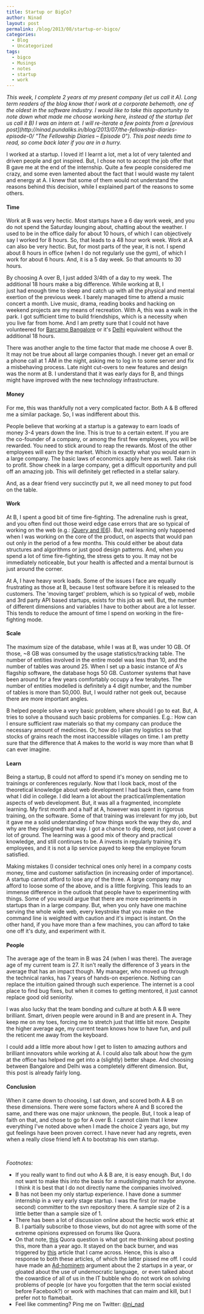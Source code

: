 ```yaml
---
title: Startup or BigCo?
author: Ninad
layout: post
permalink: /blog/2013/08/startup-or-bigco/
categories:
  - Blog
  - Uncategorized
tags:
  - bigco
  - Musings
  - notes
  - startup
  - work
---
```

<address>
  <em>This week, I complete 2 years at my present company (let us call it A). Long term readers of the blog know that I work at a corporate behemoth, one of the oldest in the software industry. I would like to take this opportunity to note down what made me choose working here, instead of the startup (let us call it B) I was an intern at. I will re-iterate a few points from a [previous post](http://ninad.pundaliks.in/blog/2013/07/the-fellowship-diaries-episode-0/ "The Fellowship Diaries – Episode 0"). This post needs time to read, so come back later if you are in a hurry.</em>
</address>

I worked at a startup. I loved it! I learnt a lot, met a lot of very talented and driven people and got inspired. But, I chose not to accept the job offer that B gave me at the end of the internship. Quite a few people considered me crazy, and some even lamented about the fact that I would waste my talent and energy at A. I knew that some of them would not understand the reasons behind this decision, while I explained part of the reasons to some others.

#### Time

Work at B was very hectic. Most startups have a 6 day work week, and you do not spend the Saturday lounging about, chatting about the weather. I used to be in the office daily for about 10 hours, of which I can objectively say I worked for 8 hours. So, that leads to a 48 hour work week. Work at A can also be very hectic. But, for most parts of the year, it is not. I spend about 8 hours in office (when I do not regularly use the gym), of which I work for about 6 hours. And, it is a 5 day week. So that amounts to 30 hours.

By choosing A over B, I just added 3/4th of a day to my week. The additional 18 hours make a big difference. While working at B, I just had enough time to sleep and catch up with all the physical and mental exertion of the previous week. I barely managed time to attend a music concert a month. Live music, drama, reading books and hacking on weekend projects are my means of recreation. With A, this was a walk in the park. I got sufficient time to build friendships, which is a necessity when you live far from home. And I am pretty sure that I could not have volunteered for [Barcamp Bangalore]("http://barcampbangalore.org/" "Barcamp Bangalore") or it's [Delhi](http://barcampdelhi.org "Barcamp Delhi") equivalent without the additional 18 hours.

There was another angle to the time factor that made me choose A over B. It may not be true about all large companies though. I never get an email or a phone call at 1 AM in the night, asking me to log in to some server and fix a misbehaving process. Late night cut-overs to new features and design was the norm at B. I understand that it was early days for B, and things might have improved with the new technology infrastructure.

#### Money

For me, this was thankfully not a very complicated factor. Both A & B offered me a similar package. So, I was indifferent about this.

People believe that working at a startup is a gateway to earn loads of money 3-4 years down the line. This is true to a certain extent. If you are the co-founder of a company, or among the first few employees, you will be rewarded. You need to stick around to reap the rewards. Most of the other employees will earn by the market. Which is exactly what you would earn in a large company. The basic laws of economics apply here as well. Take risk to profit. Show cheek in a large company, get a difficult opportunity and pull off an amazing job. This will definitely get reflected in a stellar salary.

And, as a dear friend very succinctly put it, we all need money to put food on the table.

#### Work

At B, I spent a good bit of time fire-fighting. The adrenaline rush is great, and you often find out those weird edge case errors that are so typical of working on the web (e.g.: [jQuery and IE6][1]). But, real learning only happened when I was working on the core of the product, on aspects that would pan out only in the period of a few months. This could either be about data structures and algorithms or just good design patterns. And, when you spend a lot of time fire-fighting, the stress gets to you. It may not be immediately noticeable, but your health is affected and a mental burnout is just around the corner.

At A, I have heavy work loads. Some of the issues I face are equally frustrating as those at B, because I test software before it is released to the customers. The 'moving target' problem, which is so typical of web, mobile and 3rd party API based startups, exists for this job as well. But, the number of different dimensions and variables I have to bother about are a lot lesser. This tends to reduce the amount of time I spend on working in the fire-fighting mode.

#### Scale

The maximum size of the database, while I was at B, was under 10 GB. Of those, ~8 GB was consumed by the usage statistics/tracking table. The number of entities involved in the entire model was less than 10, and the number of tables was around 25. When I set up a basic instance of A's flagship software, the database hogs 50 GB. Customer systems that have been around for a few years comfortably occupy a few terabytes. The number of entities modelled is definitely a 4 digit number, and the number of tables is more than 50,000. But, I would rather not geek out, because there are more important angles.

B helped people solve a very basic problem, where should I go to eat. But, A tries to solve a thousand such basic problems for companies. E.g.: How can I ensure sufficient raw materials so that my company can produce the necessary amount of medicines. Or, how do I plan my logistics so that stocks of grains reach the most inaccessible villages on time. I am pretty sure that the difference that A makes to the world is way more than what B can ever imagine.

#### Learn

Being a startup, B could not afford to spend it's money on sending me to trainings or conferences regularly. Now that I look back, most of the theoretical knowledge about web development I had back then, came from what I did in college. I did learn a lot about the practical/implementation aspects of web development. But, it was all a fragmented, incomplete learning. My first month and a half at A, however was spent in rigorous training, on the software. Some of that training was irrelevant for my job, but it gave me a solid understanding of how things work the way they do, and why are they designed that way. I got a chance to dig deep, not just cover a lot of ground. The learning was a good mix of theory and practical knowledge, and still continues to be. A invests in regularly training it's employees, and it is not a lip service payed to keep the employee forum satisfied.

Making mistakes (I consider technical ones only here) in a company costs money, time and customer satisfaction (in increasing order of importance). A startup cannot afford to lose any of the three. A large company may afford to loose some of the above, and is a little forgiving. This leads to an immense difference in the outlook that people have to experimenting with things. Some of you would argue that there are more experiments in startups than in a large company. But, when you only have one machine serving the whole wide web, every keystroke that you make on the command line is weighted with caution and it's impact is instant. On the other hand, if you have more than a few machines, you can afford to take one off it's duty, and experiment with it.

#### People

The average age of the team in B was 24 (when I was there). The average age of my current team is 27. It isn't really the difference of 3 years in the average that has an impact though. My manager, who moved up through the technical ranks, has 7 years of hands-on experience. Nothing can replace the intuition gained through such experience. The internet is a cool place to find bug fixes, but when it comes to getting mentored, it just cannot replace good old seniority.

I was also lucky that the team bonding and culture at both A & B were brilliant. Smart, driven people were around in B and are present in A. They keep me on my toes, forcing me to stretch just that little bit more. Despite the higher average age, my current team knows how to have fun, and pull the reticent me away from the keyboard.

I could add a little more about how I get to listen to amazing authors and brilliant innovators while working at A. I could also talk about how the gym at the office has helped me get into a (slightly) better shape. And choosing between Bangalore and Delhi was a completely different dimension. But, this post is already fairly long.

#### Conclusion

When it came down to choosing, I sat down, and scored both A & B on these dimensions. There were some factors where A and B scored the same, and there was one major unknown, the people. But, I took a leap of faith on that, and chose to go for A over B. I cannot claim that I knew everything I've noted above when I made the choice 2 years ago, but my gut feelings have been proven correct. I have never had any regrets, even when a really close friend left A to bootstrap his own startup.

&nbsp;

<address>
  Footnotes:
</address>

  * If you really want to find out who A & B are, it is easy enough. But, I do not want to make this into the basis for a mudslinging match for anyone. I think it is best that I do not directly name the companies involved.
  * B has not been my only startup experience. I have done a summer internship in a very early stage startup. I was the first (or maybe second) committer to the svn repository there. A sample size of 2 is a little better than a sample size of 1.
  * There has been a lot of discussion online about the hectic work ethic at B. I partially subscribe to those views, but do not agree with some of the extreme opinions expressed on forums like Quora.
  * On that note, [this]("http://www.quora.com/Startups/How-do-you-compare-working-at-an-established-company-like-Facebook-Google-and-a-promising-startup-like-Dropbox-Quora-especially-for-a-fresh-graduate" "Quora question on Startup v/s BigCo") Quora question is what got me thinking about posting this, more than a year ago. It stayed on the back burner, and was triggered by [this](http://www.nextbigwhat.com/working-for-startup-297/ "NextBigWhat article on working for a startup") article that I came across. Hence, this is also a response to both these articles, of which the latter pissed me off. I could have made an [Ad-hominem](http://en.wikipedia.org/wiki/Ad-hominem "Wikipedia on Ad-hominem") argument about the 2 startups in a year, or gloated about the use of undemocratic language,  or even talked about the cowardice of all of us in the IT bubble who do not work on solving problems of people (or have you forgotten that the term social existed before Facebook?) or work with machines that can maim and kill, but I prefer not to flamebait.
  * Feel like commenting? Ping me on Twitter: [@ni_nad](http://twitter.com/ni_nad "Ninad on Twitter")

 [1]: http://ninad.pundaliks.in/blog/2009/08/document-ready-fails-on-internet-explorer-6/ "$(document).ready fails on Internet Explorer 6"
